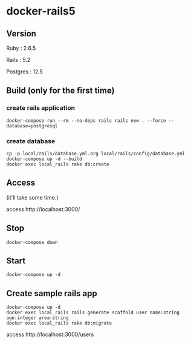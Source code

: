 # docker-rails5

## Version 

Ruby : 2.6.5

Rails : 5.2

Postgres : 12.5

## Build (only for the first time)

### create rails application
~~~
docker-compose run --rm --no-deps rails rails new . --force --database=postgresql
~~~

### create database
~~~
cp -p local/rails/database.yml.org local/rails/config/database.yml
docker-compose up -d --build
docker exec local_rails rake db:create
~~~

## Access

(it'll take some time.)

access http://localhost:3000/


## Stop

~~~
docker-compose down
~~~

## Start

~~~
docker-compose up -d
~~~

## Create sample rails app

~~~
docker-compose up -d
docker exec local_rails rails generate scaffold user name:string age:integer area:string
docker exec local_rails rake db:migrate
~~~

access 
http://localhost:3000/users





